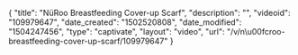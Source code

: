 {
    "title": "N&uuml;Roo Breastfeeding Cover-up Scarf",
    "description": "",
    "videoid": "109979647",
    "date_created": "1502520808",
    "date_modified": "1504247456",
    "type": "captivate",
    "layout": "video",
    "url": "\/v\/n\u00fcroo-breastfeeding-cover-up-scarf\/109979647"
}